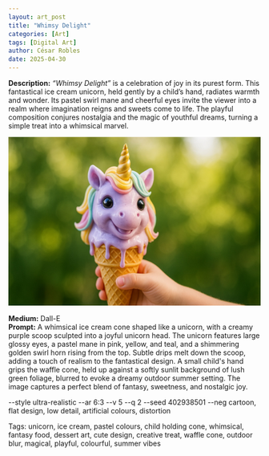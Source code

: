```yaml
---
layout: art_post
title: "Whimsy Delight"
categories: [Art]
tags: [Digital Art]
author: César Robles
date: 2025-04-30
---
```

**Description:** *“Whimsy Delight”* is a celebration of joy in its purest form. This fantastical ice cream unicorn, held gently by a child’s hand, radiates warmth and wonder. Its pastel swirl mane and cheerful eyes invite the viewer into a realm where imagination reigns and sweets come to life. The playful composition conjures nostalgia and the magic of youthful dreams, turning a simple treat into a whimsical marvel.

![Whimsy Delight](/imag/digital_art/whimsy_delight.jpg)

**Medium:** Dall-E\
**Prompt:** A whimsical ice cream cone shaped like a unicorn, with a creamy purple scoop sculpted into a joyful unicorn head. The unicorn features large glossy eyes, a pastel mane in pink, yellow, and teal, and a shimmering golden swirl horn rising from the top. Subtle drips melt down the scoop, adding a touch of realism to the fantastical design. A small child's hand grips the waffle cone, held up against a softly sunlit background of lush green foliage, blurred to evoke a dreamy outdoor summer setting. The image captures a perfect blend of fantasy, sweetness, and nostalgic joy.

--style ultra-realistic --ar 6:3 --v 5 --q 2 --seed 402938501 --neg cartoon, flat design, low detail, artificial colours, distortion

Tags: unicorn, ice cream, pastel colours, child holding cone, whimsical, fantasy food, dessert art, cute design, creative treat, waffle cone, outdoor blur, magical, playful, colourful, summer vibes